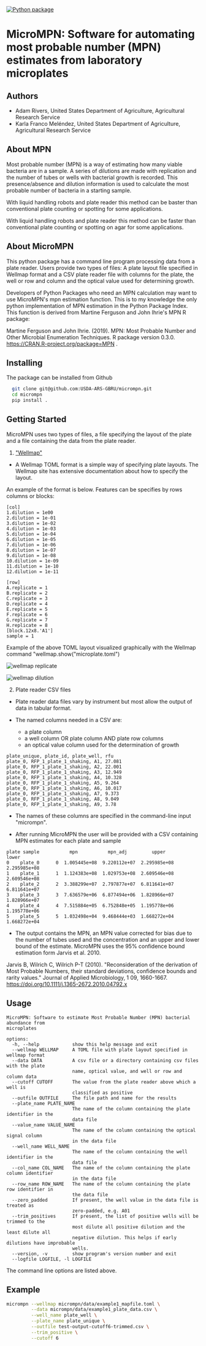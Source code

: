 [![Python package](https://github.com/USDA-ARS-GBRU/micrompn/actions/workflows/python-package.yml/badge.svg)](https://github.com/USDA-ARS-GBRU/micrompn/actions/workflows/python-package.yml)

# MicroMPN: Software for automating most probable number (MPN) estimates from laboratory microplates


## Authors

* Adam Rivers, United States Department of Agriculture, Agricultural Research Service
* Karla Franco Meléndez, United States Department of Agriculture, Agricultural Research Service


## About MPN

Most probable number (MPN) is a  way of estimating how many viable bacteria are in a sample. 
A series of dilutions are made with replication and the  number of  tubes  or wells with bacterial growth is recorded.
This presence/absence and dilution information is used to calculate the most probable number of bacteria in a starting sample.

With liquid handling robots and plate reader this method can be baster than conventional plate counting or 
spotting for some applications. 


With liquid handling robots and plate reader this method can be faster than conventional plate counting or 
spotting on agar for some applications. 



## About MicroMPN

This python package has a command line program processing data from a plate reader. Users provide two types of files: 
A plate layout file specified in Wellmap format and a  CSV plate reader file with columns for the plate, 
the well or row and column and the optical value used for determining growth.

Developers of Python Packages who need an MPN calculation may want to use MicroMPN's mpn estimation function.
This is to my knowledge the only python implementation of MPN estimation in the Python Package Index.
This function is derived from Martine Ferguson and John Ihrie's MPN R package:

Martine Ferguson and John Ihrie. (2019). MPN: Most Probable Number and 
Other Microbial Enumeration Techniques. R package version 0.3.0. <https://CRAN.R-project.org/package=MPN> .



## Installing


The package can be installed from Github 

```bash
  git clone git@github.com:USDA-ARS-GBRU/micrompn.git
  cd micrompn
  pip install .
```


## Getting Started

MicroMPN uses two types of files, a file specifying the layout of the plate and a file containing the data from the plate reader.

1. ["Wellmap"](https://wellmap.readthedocs.io/en/latest/index.html)

- A Wellmap TOML format is a simple way of specifying plate layouts. The Wellmap site has extensive documentation about how to specify the layout. 
   
An example of the format is below. Features can be specifies by rows columns or blocks:

```
[col]
1.dilution = 1e00
2.dilution = 1e-01
3.dilution = 1e-02
4.dilution = 1e-03
5.dilution = 1e-04
6.dilution = 1e-05
7.dilution = 1e-06
8.dilution = 1e-07
9.dilution = 1e-08
10.dilution = 1e-09
11.dilution = 1e-10
12.dilution = 1e-11

[row]
A.replicate = 1
B.replicate = 2
C.replicate = 3
D.replicate = 4
E.replicate = 5
F.replicate = 6
G.replicate = 7
H.replicate = 8
[block.12x8.'A1']
sample = 1
```

Example of the above TOML layout visualized graphically with the Wellmap command "wellmap.show("microplate.toml")

![wellmap replicate](https://github.com/USDA-ARS-GBRU/micrompn/assets/68250738/59f471f0-74e5-44f3-9518-4b287d439745)

![wellmap dilution](https://github.com/USDA-ARS-GBRU/micrompn/assets/68250738/5a1d4203-f26e-46af-8d8c-24580c84e699)


2. Plate reader CSV files

- Plate reader data files vary by instrument but most allow the output of data in tabular format.

- The named columns needed in a CSV are:

    * a plate column
    * a well column OR plate column AND plate row columns
    * an optical value column used for the determination of growth

```
plate_unique, plate_id, plate_well, rfu
plate_0, RFP_1_plate_1_shaking, A1, 27.081
plate_0, RFP_1_plate_1_shaking, A2, 22.001
plate_0, RFP_1_plate_1_shaking, A3, 12.949
plate_0, RFP_1_plate_1_shaking, A4, 10.328
plate_0, RFP_1_plate_1_shaking, A5, 9.264
plate_0, RFP_1_plate_1_shaking, A6, 10.017
plate_0, RFP_1_plate_1_shaking, A7, 9.373
plate_0, RFP_1_plate_1_shaking, A8, 9.049
plate_0, RFP_1_plate_1_shaking, A9, 3.78

```

- The names of these columns are specified in the command-line input "micrompn".

- After running MicroMPN the user will be provided with a CSV containing MPN estimates for each plate and sample

```
plate sample           mpn           mpn_adj         upper         lower
0    plate_0      0  1.005445e+08  9.220112e+07  2.295985e+08  2.295985e+08
1    plate_1      1  1.124383e+08  1.029753e+08  2.609546e+08  2.609546e+08
2    plate_2      2  3.388299e+07  2.797877e+07  6.811641e+07  6.811641e+07
3    plate_3      3  7.636579e+06  6.877494e+06  1.828966e+07  1.828966e+07
4    plate_4      4  7.515884e+05  6.752848e+05  1.195778e+06  1.195778e+06
5    plate_5      5  1.032498e+04  9.468444e+03  1.668272e+04  1.668272e+04
```

- The output contains the MPN, an MPN value corrected for bias due to the number of tubes used and the concentration and an upper and lower bound of the estimate. MicroMPN uses the 95% confidence bound estimation form Jarvis et al. 2010.

Jarvis B, Wilrich C, Wilrich P-T (2010). "Reconsideration of the derivation of Most Probable Numbers, 
their standard deviations, confidence bounds and rarity values." Journal of Applied Microbiology, 1
09, 1660-1667. <https://doi.org/10.1111/j.1365-2672.2010.04792.x>

## Usage

```
MicroMPN: Software to estimate Most Probable Number (MPN) bacterial abundance from
microplates

options:
  -h, --help            show this help message and exit
  --wellmap WELLMAP     A TOML file with plate layout specified in wellmap format
  --data DATA           A csv file or a directory containing csv files with the plate
                        name, optical value, and well or row and column data
  --cutoff CUTOFF       The value from the plate reader above which a well is
                        classified as positive
  --outfile OUTFILE     The file path and name for the results
  --plate_name PLATE_NAME
                        The name of the column containing the plate identifier in the
                        data file
  --value_name VALUE_NAME
                        The name of the column containing the optical signal column
                        in the data file
  --well_name WELL_NAME
                        The name of the column containing the well identifier in the
                        data file
  --col_name COL_NAME   The name of the column containing the plate column identifier
                        in the data file
  --row_name ROW_NAME   The name of the column containing the plate row identifier in
                        the data file
  --zero_padded         If present, the well value in the data file is treated as
                        zero-padded, e.g. A01
  --trim_positives      If present, the list of positive wells will be trimmed to the
                        most dilute all positive dilution and the least dilute all
                        negative dilution. This helps if early dilutions have improbable
                        wells.
  --version, -v         show program's version number and exit
  --logfile LOGFILE, -l LOGFILE
```

The command line options are listed above.

## Example


```bash
micrompn --wellmap micrompn/data/example1_mapfile.toml \
         --data micrompn/data/example1_plate_data.csv \
         --well_name plate_well \
         --plate_name plate_unique \
         --outfile test-output-cutoff6-trimmed.csv \
         --trim_positive \
         --cutoff 6
```


